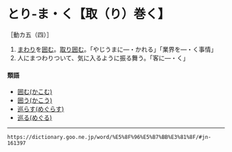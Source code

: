 # とり‐ま・く【取（り）巻く】

［動カ五（四）］
1.  [まわり](まわり（回り／廻り／周り）)を[囲む](かこむ（囲む）)。[取り囲む](とりかこむ（取り囲む）)。「やじうまに―・かれる」「業界を―・く事情」
2.  人にまつわりついて、気に入るように振る舞う。「客に―・く」
    

#### 類語

-   [囲む(かこむ)](https://dictionary.goo.ne.jp/word/%E5%9B%B2%E3%82%80_%28%E3%81%8B%E3%81%93%E3%82%80%29/#jn-39958)
-   [囲う(かこう)](https://dictionary.goo.ne.jp/word/%E5%9B%B2%E3%81%86/#jn-39836)
-   [巡らす(めぐらす)](https://dictionary.goo.ne.jp/word/%E5%B7%A1%E3%82%89%E3%81%99/#jn-217240)
-   [巡る(めぐる)](https://dictionary.goo.ne.jp/word/%E5%B7%A1%E3%82%8B/#jn-217262)

---
`https://dictionary.goo.ne.jp/word/%E5%8F%96%E5%B7%BB%E3%81%8F/#jn-161397`